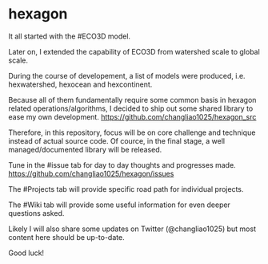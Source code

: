 # hexagon

It all started with the #ECO3D model.

Later on, I extended the capability of ECO3D from watershed scale to global scale.

During the course of developement, a list of models were produced, i.e. hexwatershed, hexocean and hexcontinent.

Because all of them fundamentally require some common basis in hexagon related operations/algorithms, I decided to ship out some shared library to ease my own development.
https://github.com/changliao1025/hexagon_src

Therefore, in this repository, focus will be on core challenge and technique instead of actual source code. Of cource, in the final stage, a well managed/documented library will be released.

Tune in the #issue tab for day to day thoughts and progresses made.
https://github.com/changliao1025/hexagon/issues

The #Projects tab will provide specific road path for individual projects.

The #Wiki tab will provide some useful information for even deeper questions asked.

Likely I will also share some updates on Twitter (@changliao1025) but most content here should be up-to-date.

Good luck!
